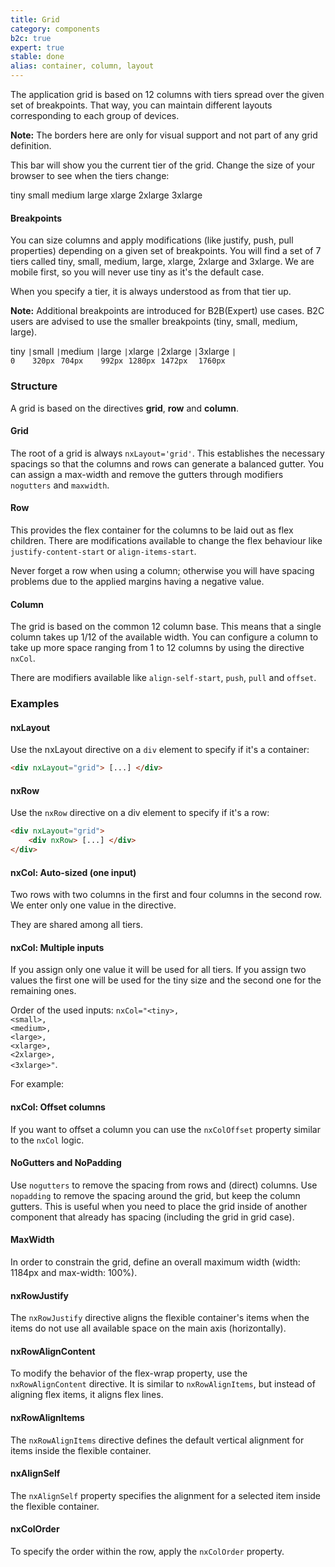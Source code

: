 ```yaml
---
title: Grid
category: components
b2c: true
expert: true
stable: done
alias: container, column, layout
---
```


The application grid is based on 12 columns with tiers spread over the given set of breakpoints. That way, you can maintain different layouts corresponding to each group of devices.

**Note:** The borders here are only for visual support and not part of any grid definition.

This bar will show you the current tier of the grid. Change the size of your browser to see when the tiers change:

<div class="grid-component__current-grid-tier">
  <span class="current-grid__tier current-grid__tier-tiny">tiny</span>
  <span class="current-grid__tier current-grid__tier-small">small</span>
  <span class="current-grid__tier current-grid__tier-medium">medium</span>
  <span class="current-grid__tier current-grid__tier-large">large</span>
  <span class="current-grid__tier current-grid__tier-xlarge">xlarge</span>
  <span class="current-grid__tier current-grid__tier-2xlarge">2xlarge</span>
  <span class="current-grid__tier current-grid__tier-3xlarge">3xlarge</span>
</div>

#### Breakpoints

You can size columns and apply modifications (like justify, push, pull properties) depending on a given set of breakpoints. You will find a set of 7 tiers called tiny, small, medium, large, xlarge, 2xlarge and 3xlarge. We are mobile first, so you will never use tiny as it's the default case.

When you specify a tier, it is always understood as from that tier up.

**Note:** Additional breakpoints are introduced for B2B(Expert) use cases. B2C users are advised to use the smaller breakpoints (tiny, small, medium, large).

<div style="display: flex">
  <div class="grid-tiers-example__container tier-tiny">
    <span class="grid-tiers-example__label">tiny</span>
    <code class="grid-tiers-example__pixel-value">|<br>0</code>
  </div>
  <div class="grid-tiers-example__container tier-small">
    <span class="grid-tiers-example__label">small</span>
    <code class="grid-tiers-example__pixel-value">|<br>320px</code>
  </div>
  <div class="grid-tiers-example__container tier-medium">
    <span class="grid-tiers-example__label">medium</span>
    <code class="grid-tiers-example__pixel-value">|<br>704px</code>
  </div>
  <div class="grid-tiers-example__container tier-large">
    <span class="grid-tiers-example__label">large</span>
    <code class="grid-tiers-example__pixel-value">|<br>992px</code>
  </div>
  <div class="grid-tiers-example__container tier-xlarge">
    <span class="grid-tiers-example__label">xlarge</span>
    <code class="grid-tiers-example__pixel-value">|<br>1280px</code>
  </div>
  <div class="grid-tiers-example__container tier-2xlarge">
    <span class="grid-tiers-example__label">2xlarge</span>
    <code class="grid-tiers-example__pixel-value">|<br>1472px</code>
  </div>
  <div class="grid-tiers-example__container tier-3xlarge">
    <span class="grid-tiers-example__label">3xlarge</span>
    <code class="grid-tiers-example__pixel-value">|<br>1760px</code>
  </div>
</div>

### Structure

A grid is based on the directives **grid**, **row** and **column**.

#### Grid

The root of a grid is always `nxLayout='grid'`. This establishes the necessary spacings so that the columns and rows can generate a balanced gutter. You can assign a max-width and remove the gutters through modifiers `nogutters` and `maxwidth`.

#### Row

This provides the flex container for the columns to be laid out as flex children. There are modifications available to change the flex behaviour like `justify-content-start` or `align-items-start`.

Never forget a row when using a column; otherwise you will have spacing problems due to the applied margins having a negative value.

#### Column

The grid is based on the common 12 column base. This means that a single column takes up 1/12 of the available width. You can configure a column to take up more space ranging from 1 to 12 columns by using the directive `nxCol`.

There are modifiers available like `align-self-start`, `push`, `pull` and `offset`.

### Examples

#### nxLayout

Use the nxLayout directive on a `div` element to specify if it's a container:

```html
<div nxLayout="grid"> [...] </div>
```

#### nxRow

Use the `nxRow` directive on a div element to specify if it's a row:

```html
<div nxLayout="grid">
    <div nxRow> [...] </div>
</div>
```

#### nxCol: Auto-sized (one input)

Two rows with two columns in the first and four columns in the second row. We enter only one value in the directive.

They are shared among all tiers.

<!-- example(grid-one-input) -->

#### nxCol: Multiple inputs

If you assign only one value it will be used for all tiers. If you assign two values the first one will be used for the tiny size and the second one for the remaining ones.

Order of the used inputs: <code>nxCol="<span class="docs-grid-text-tiny">&lt;tiny&gt;</span>, <span class="docs-grid-text-small">&lt;small&gt;</span>, <span class="docs-grid-text-medium">&lt;medium&gt;</span>, <span class="docs-grid-text-large">&lt;large&gt;</span>, <span class="docs-grid-text-xlarge">&lt;xlarge&gt;</span>, <span class="docs-grid-text-2xlarge">&lt;2xlarge&gt;</span>, <span class="docs-grid-text-3xlarge">&lt;3xlarge&gt;</span>"</code>.

<!-- example(grid-multi-inputs-1) -->

For example:

<!-- example(grid-multi-inputs-2) -->

#### nxCol: Offset columns

If you want to offset a column you can use the `nxColOffset` property similar to the `nxCol` logic.

<!-- example(grid-offset) -->

#### NoGutters and NoPadding

Use `nogutters` to remove the spacing from rows and (direct) columns. Use `nopadding` to remove the spacing around the grid, but keep the column gutters. This is useful when you need to place the grid inside of another component that already has spacing (including the grid in grid case).

<!-- example(grid-nogutter) -->

#### MaxWidth

In order to constrain the grid, define an overall maximum width (width: 1184px and max-width: 100%).

<!-- example(grid-maxwidth) -->

#### nxRowJustify

The `nxRowJustify` directive aligns the flexible container's items when the items do not use all available space on the main axis (horizontally).

<!-- example(grid-justify) -->

#### nxRowAlignContent

To modify the behavior of the flex-wrap property, use the `nxRowAlignContent` directive. It is similar to `nxRowAlignItems`, but instead of aligning flex items, it aligns flex lines.

<!-- example(grid-align-content) -->

#### nxRowAlignItems

The `nxRowAlignItems` directive defines the default vertical alignment for items inside the flexible container.

<!-- example(grid-align-items) -->

#### nxAlignSelf

The `nxAlignSelf` property specifies the alignment for a selected item inside the flexible container.

<!-- example(grid-align-self) -->

#### nxColOrder

To specify the order within the row, apply the `nxColOrder` property.

<!-- example(grid-col-order) -->
